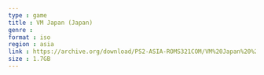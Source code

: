 ```yaml
---
type : game
title : VM Japan (Japan)
genre : 
format : iso
region : asia
link : https://archive.org/download/PS2-ASIA-ROMS321COM/VM%20Japan%20%28Japan%29.7z
size : 1.7GB
---
```

